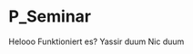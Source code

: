 # P_Seminar
<!doctype html>
<html lang="en">
<head> Helooo
</head>
<body>
Funktioniert es? Yassir duum Nic duum
</body>
</html>
